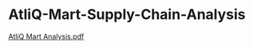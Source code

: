 # AtliQ-Mart-Supply-Chain-Analysis
[AtliQ Mart Analysis.pdf](https://github.com/Shrey2726/AtliQ-Mart-Supply-Chain-Analysis/files/9956533/AtliQ.Mart.Analysis.pdf)
